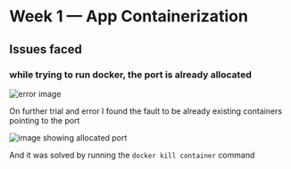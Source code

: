 # Week 1 — App Containerization

## Issues faced

### while trying to run docker, the port is already allocated 

![error image]()

On further trial and error I found the fault to be already existing containers pointing to the port 

![image showing allocated port]()

And it was solved by running the ```docker kill container``` command

